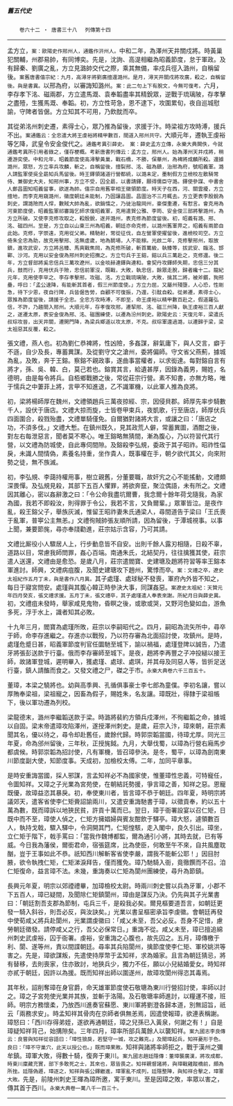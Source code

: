

##### 舊五代史
　　`卷六十二 ‧ 唐書三十八`
　`列傳第十四`

* * *

孟方立，`案：歐陽史作邢州人，通鑑作汧州人。`中和二年，為澤州天井關戍將。時黃巢犯關輔，州郡易帥，有同博奕。先是，沈詢、高湜相繼為昭義節度，怠于軍政。及有歸秦、劉廣之亂，方立見潞帥交代之際，乘其無備，率戍兵徑入潞州，自稱留後。`案舊唐書僖宗紀：九月，高潯牙將劉廣擅還潞州。是月，潯天井關戍將攻廣，殺之，自稱留後。與是書異。`以邢為府，以審誨知潞州。`案：此二句上下有脫文，今無可復考。`六月，李存孝下洺、磁兩郡，方立遣馬溉、袁奉韜盡率其精銳眾，逆戰于琉璃陂，存孝擊之盡殪，生獲馬溉、奉韜。初，方立性苛急，恩不逮下，攻圍累旬，夜自巡城慰諭，守陴者皆倨。方立知其不可用，乃飲酖而卒。

其從弟洺州刺史遷，素得士心，眾乃推為留後，求援于汴。時梁祖方攻時溥，援兵不出。`案通鑑云：全忠遣大將王虔裕將精甲數百，間道入邢州共守。`大順元年，遷執王虔裕等乞降，武皇令安金俊代之。`通鑑考異引薛史。　案：薛史孟方立傳，永樂大典闕佚，今就通鑑考異所引用者錄之，僅存梗概。考新唐書列傳云：孟方立，邢州人。始為澤州天井戍將，稍遷游奕使。中和元年，昭義節度使高潯擊黃巢，戰石橋，不勝，保華州，為裨將成麟所殺。還據潞州，眾怒，方立率兵攻麟，斬之，自稱留後，擅裂邢、洺、磁為鎮，治邢為府，號昭義軍。潞人請監軍使吳全勗知兵馬留後。時王鐸領諸道行營都統，以潞未定，墨制假方立檢校左散騎常侍、兼御史大夫，知邢州事，方立不受，囚全勗，以書請鐸，願得儒臣守潞。鐸使參謀、中書舍人鄭昌圖知昭義留事，欲遂為帥。僖宗自用舊宰相王徽領節度。時天子在西，河、關雲擾，方立擅地，而李克用窺潞州，徽度朝廷未能制，乃固讓昌圖。昌圖治不三月輒去。方立更表李殷銳為刺史，謂潞險而人悍，數賊大帥為亂，欲銷懦之，乃徙治龍岡州，豪傑重遷，有懟言。會克用為河東節度使，昭義監軍祁審誨乞師求復昭義軍，克用遣賀公雅、李筠、安金俊三部將擊潞州，為方立所破。又使李克修攻取之，殺殷銳，遂并潞州，表克修為節度留後。初，昭義有潞、邢、洺、磁四州。至是，方立自以山東三州為昭義，朝廷亦命克修，以潞州舊軍畀之，昭義有兩節自此始。克修，字崇遠，克用從父弟。精馳射，常從征伐，自左營軍使擢留後，進檢校司空。方立倚朱全忠為助，故克用擊邢、洺無虛歲，地為鬬場，人不能稼。光啟二年，克修擊邢州，取故鎮，進攻武安，方立將呂臻、馬爽戰焦岡，為克修所破，斬首萬級，執臻等，拔武安、臨洺、邯鄲、沙河。克用以安金俊為邢州刺史招撫之。方立匄兵于王鎔，鎔以兵三萬赴之，克修還。後二年，方立督部將奚忠信兵三萬攻遼州，以金啖赫連鐸與連和。會契丹攻鐸師失期，忠信三分其兵，鼓而行，克用伏兵于險，忠信前軍沒，既戰，大敗，執忠信，餘眾走脫，歸者纔十二。龍紀元年，克用使李罕之、李存孝擊邢，攻磁、洺，方立戰琉璃陂，大敗，擒其二將，被斧鑕，狥邢壘，呼曰：「孟公速降，有能斬其首者，假三州節度使。」方立力屈，又屬州殘墮，人心恐，性剛急，待下少恩，夜自行陴，兵皆倨告勞，自顧不可復振，乃還，引酖自殺。從弟遷，素得士心，眾推為節度留後，請援于全忠。全忠方攻時溥，不即至，命王虔裕以精甲數百赴之，假道羅弘信，不許，乃趨間入邢州。大順元年，存孝復攻邢，遷挈邢、洺、磁三州降，執王虔裕三百人獻之，遂遷太原，表安金俊為邢、洺、磁團練使，以遷為汾州刺史。歐陽史云：天復元年，梁遣氏叔琮攻晉，出天井關，遷開門降，為梁兵鄉道以攻太原，不克。叔琮軍還過潞，以遷歸于梁，梁太祖惡其反覆，殺之。`

張文禮，燕人也。初為劉仁恭裨將，性凶險，多姦謀，辭氣庸下，與人交言，癖于不遜，自少及長，專蓄異謀。及從劉守文之滄州，委將偏師。守文省父燕薊，據城為亂，及敗，奔于王鎔。察鎔不親政事，遂曲事當權者，以求衒達。每對鎔自言有將才，孫、吳、韓、白，莫己若也。鎔賞其言，給遺甚厚，因錄為義男，賜姓，名德明，由是每令將兵。自栢鄉戰勝之後，常從莊宗行營。素不知書，亦無方略，唯于懦兵之中萋菲上將，言甲不知進退，乙不識軍機，以此軍人推為良將。

初，梁將楊師厚在魏州，文禮領趙兵三萬夜掠經、宗，因侵貝郡。師厚先率步騎數千人，設伏于唐店。文禮大掠而旋，士皆卷甲束兵，夜凱歌，行至唐店，師厚伏兵四面圍合，殺戮殆盡，文禮單騎僅免。自爾猶對諸將大言，或讓之曰：「唐店之功，不須多伐。」文禮大慙。在鎮州既久，見其政荒人僻，常蓄異圖，酒酣之後，對左右每泄惡言，聞者莫不寒心。唯王鎔略無猜間，漸為腹心，乃以符習代其行營，以文禮為防城使，自此專伺間隙。及鎔殺李弘規，委政于其子昭祚。昭祚性偪戾，未識人間情偽，素養名持重，坐作貴人，既事權在手，朝夕欲代其父，向來附勢之徒，無不族滅。

初，李弘規、李藹持權用事，樹立親舊，分董要職，故奸宄之心不能搖動，文禮頗深畏憚。及弘規見殺，其部下五百人懼罪，將欲奔竄，聚泣偶語，未有所之。文禮因其離心，密以姦辭激之曰：「令公命我盡坑爾曹，我念爾十餘年荷戈隨我，為家為國，我若不即殺汝，則得罪于令公，我若不言，又負爾輩。」眾軍皆泣。是夜作亂，殺王鎔父子，舉族灰滅，惟留王昭祚妻朱氏通梁人，尋間道告于梁曰「王氏喪于亂軍，普寕公主無恙。」文禮徇賊帥張友順所請，因為留後，于潭城視事。以事上聞，兼要節旄，尋亦奉牋勸進，莊宗姑示含容，乃可其請。

文禮比厮役小人驟居人上，行步動息皆不自安。出則千餘人露刃相隨，日殺不辜，道路以目，常慮我師問罪，姦心百端。南通朱氏，北結契丹，往往擒獲其使，莊宗遣人送還，文禮由是愈恐。是歲八月，莊宗遣閻寶、史建瑭及趙將符習等率王鎔本軍進討。師興，文禮病疽腹，及聞史建瑭攻下趙州，驚悸而卒。`案：文禮之卒，遼史太祖紀作五月丁未，與是書作八月異。`其子處瑾、處球秘不發喪，軍府內外皆不知之，每日于寢宮問安。處瑾與其腹心韓正時參決大事，同謀姦惡。`案遼史太祖紀：天贊元年四月癸亥，張文禮求援。五月丁未，張文禮卒，其子處瑾遣人奉表來謝。所紀月日與薛史異。`初，文禮疽未發時，舉家咸見鬼物，昏瞑之後，或歌或哭，又野河色變如血，游魚多死，浮于水上，識者知其必敗。

十九年三月，閻寶為處瑾所敗，莊宗以李嗣昭代之。四月，嗣昭為流矢所中，尋卒于師，命李存進繼之。存進亦以戰歿，乃以符存審為北面招討使，攻鎮州。是時，處瑾危蹙日甚，昭義軍節度判官任圜馳至城下，諭以禍福，處瑾登陴以誠告，乃遣牙將張彭送款于行臺。俄而李存審師至城下。是夜，趙將李再豐之子冲投縋以接王師，故諸軍登城，遲明畢入，獲處瑾、處球、處琪，并其母及同惡人等，皆折足送行臺，鎮人請醢而食之。又發文禮之尸，磔之于市。`永樂大典卷六千三百五十。`

董璋，本梁之驍將也。幼與高季興、孔循俱事豪士李七郎為童僕。李初名讓，嘗以厚賄奉梁祖，梁祖寵之，因畜為假子，賜姓朱，名友讓。璋既壯，得隸于梁祖帳下，後以軍功遷為列校。

梁龍德末，潞州李繼韜送款于梁。時潞將裴約方領兵戍澤州，不徇繼韜之命，據城以自固。梁末帝遣璋攻陷澤州，遂授澤州刺史。是歲，莊宗入汴，璋來朝，莊宗素聞其名，優以待之，尋令却赴舊任，歲餘代歸。時郭崇韜當國，待璋尤厚。同光三年夏，命為邠州留後，三年秋，正授旄鉞。九月，大舉伐蜀，以璋為行營右廂馬步都虞候。時郭崇韜為招討使，凡有軍機，皆召璋參決。是冬，蜀平，以璋為劍南東川節度副大使，知節度事。天成初，加檢校太傅。二年，加同平章事。

是時安重誨當國，採人邪謀，言孟知祥必不為國家使，惟董璋性忠義，可特寵任，令圖知祥。又璋之子光業為宮苑使，在朝結託勢援，爭言璋之善，知祥之惡。恩寵既優，故璋益恣其暴戾。初，奉使東川者，皆言璋不恭于朝廷。四年夏，時明宗將議郊天，遣客省使李仁矩賫詔諭兩川，又遣安重誨馳書于璋，以徵貢奉，約以五十萬為數，既而璋訴以地狹民貧，許貢十萬而已。翌日，璋于衙署設宴以召仁矩，日既中而不至，璋使人偵之，仁矩方擁娼婦與賓友酣飲于驛亭。璋大怒，遽領數百人，執持戈戟，驟入驛中，令洞開其門，仁矩惶駭，走入閣中，良久引出。璋坐，立仁矩于階下，戟手罵曰：「當我作魏博都監，爾為通引小將，其時去就，已有等威。今日我為藩侯，爾銜君命，宿張筵席，比為使臣，何敢至午不來，自共風塵耽酗，豈于王事如此不恭。祇知西川解斬客省使李嚴，謂我不能斬公耶！」因目肘腋，欲令執拽仁矩，仁矩涕淚拜告，僅而獲免。璋乃馳騎入衙，竟徹饌而不召。洎仁矩復命，益言璋不法。未幾，重誨奏以仁矩為閬州團練使，尋升為節鎮。

長興元年夏，明宗以郊禋禮畢，加璋檢校太尉。時兩川刺史嘗以兵為牙軍，小郡不下五百人，璋已疑間，及聞除仁矩鎮閬州，璋由是謀反乃決。仍先與其子光業書曰：「朝廷割吾支郡為節制，屯兵三千，是殺我必矣。爾見樞要道吾言，如朝廷更發一騎入斜谷，則吾必反，與汝訣矣。」光業以書呈樞密承旨李虔徽。會朝廷再發中使荀咸乂將兵赴閬州，光業謂虔徽曰：「咸乂未至，吾父必反。吾身不足惜，慮勞朝廷徵發。請停咸乂之行，吾父必保常日。」重誨不從。咸乂未至，璋已擅追綿州刺史武虔裕，囚于衙署。虔裕，安重誨之心腹也，故先囚之。五月，璋傳檄于利、閬、遂等州，責以間諜朝廷。尋率其兵陷閬州，擒節度使李仁矩、軍校姚洪等害之。先是，璋欲謀叛，先遣使持厚幣于孟知祥，求為婚家。且言為朝廷猜忌，將有替移，去則喪家，住亦致討，地狹兵少，獨力不任，願以小兒結婚愛女。時知祥亦貳于朝廷，因許以為援。既而知祥出師以圍遂州，故璋攻閬州得恣其毒焉。

其年秋，詔削奪璋在身官爵，命天雄軍節度使石敬瑭為東川行營招討使，率師以討之。璋之子宮苑使光業并其族，並斬于洛陽。及石敬瑭率師進討，以糧運不接，班師。明宗方務懷柔，乃放西川進奏官蘇愿、東川軍將劉澄各歸本道，別無詔旨，祇云「兩務求安」。時孟知祥其骨肉在京師者俱無恙焉，因遣使報璋，欲連表稱謝。璋怒曰：「西川存得弟姪，遂欲再通朝廷，璋之兒孫已入黃泉，何謝之有！」自是璋疑知祥背己，始搆隙矣。三年四月，璋率所部兵萬餘人以襲知祥。`案九國志李良傳云：良嘗與知祥從容語曰：「璋性狼戾，若堅守一城，攻之難克。」及聞璋起兵，知祥憂形于色。良曰：「璋不守巢穴，此天以授公也。」既而璋果敗。`知祥與諸將率師拒之，戰于漢州之彌牟鎮。璋軍大敗，得數十騎，復奔于東川。`案九國志趙廷隱傳：董璋襲廣漢，將攻成都，時東川廩藏充實，部下多敢死之士，其來也，眾皆畏之。知祥親督諸將，與璋戰雞蹤橋前，頗為所挫。廷隱偽遯，璋逐之，知祥與張公鐸繼進，璋軍亂不成列，廷隱整陣，與知祥合擊之，璋軍大敗。`先是，前陵州刺史王暉為璋所邀，寓于東川。至是因璋之敗，率眾以害之，傳其首于西川。`永樂大典卷一萬八千一百三十。`

* * *

